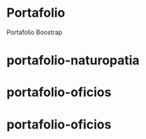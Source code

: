 # Portafolio
Portafolio Boostrap
# portafolio-naturopatia
# portafolio-oficios
# portafolio-oficios
